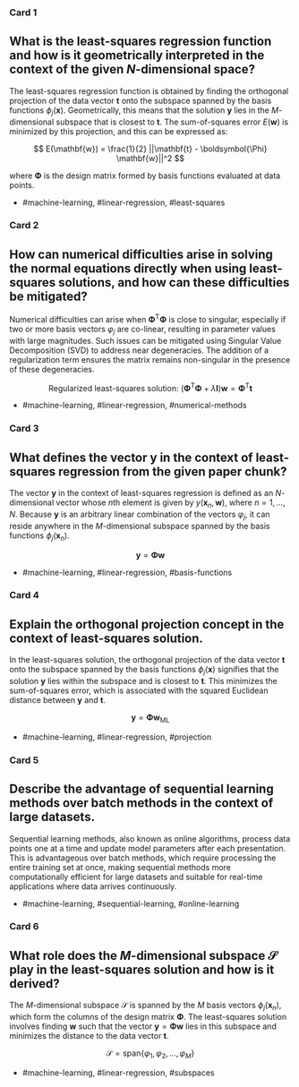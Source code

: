 ### Card 1

## What is the least-squares regression function and how is it geometrically interpreted in the context of the given $N$-dimensional space?

The least-squares regression function is obtained by finding the orthogonal projection of the data vector $\mathbf{t}$ onto the subspace spanned by the basis functions $\phi_{j}(\mathbf{x})$. Geometrically, this means that the solution $\mathbf{y}$ lies in the $M$-dimensional subspace that is closest to $\mathbf{t}$. The sum-of-squares error $E(\mathbf{w})$ is minimized by this projection, and this can be expressed as:

$$
E(\mathbf{w}) = \frac{1}{2} ||\mathbf{t} - \boldsymbol{\Phi} \mathbf{w}||^2
$$

where $\boldsymbol{\Phi}$ is the design matrix formed by basis functions evaluated at data points.


- #machine-learning, #linear-regression, #least-squares

### Card 2

## How can numerical difficulties arise in solving the normal equations directly when using least-squares solutions, and how can these difficulties be mitigated?

Numerical difficulties can arise when $\boldsymbol{\Phi}^{\mathrm{T}} \boldsymbol{\Phi}$ is close to singular, especially if two or more basis vectors $\varphi_{j}$ are co-linear, resulting in parameter values with large magnitudes. Such issues can be mitigated using Singular Value Decomposition (SVD) to address near degeneracies. The addition of a regularization term ensures the matrix remains non-singular in the presence of these degeneracies.

$$
\text{Regularized least-squares solution: } (\boldsymbol{\Phi}^{\mathrm{T}} \boldsymbol{\Phi} + \lambda \mathbf{I})\mathbf{w} = \boldsymbol{\Phi}^{\mathrm{T}} \mathbf{t}
$$

- #machine-learning, #linear-regression, #numerical-methods

### Card 3

## What defines the vector $\mathbf{y}$ in the context of least-squares regression from the given paper chunk?

The vector $\mathbf{y}$ in the context of least-squares regression is defined as an $N$-dimensional vector whose $n$th element is given by $y\left(\mathbf{x}_{n}, \mathbf{w}\right)$, where $n=1, \ldots, N$. Because $\mathbf{y}$ is an arbitrary linear combination of the vectors $\varphi_{j}$, it can reside anywhere in the $M$-dimensional subspace spanned by the basis functions $\phi_{j}\left(\mathbf{x}_{n}\right)$.

$$
\mathbf{y} = \boldsymbol{\Phi} \mathbf{w}
$$

- #machine-learning, #linear-regression, #basis-functions

### Card 4

## Explain the orthogonal projection concept in the context of least-squares solution.

In the least-squares solution, the orthogonal projection of the data vector $\mathbf{t}$ onto the subspace spanned by the basis functions $\phi_{j}(\mathbf{x})$ signifies that the solution $\mathbf{y}$ lies within the subspace and is closest to $\mathbf{t}$. This minimizes the sum-of-squares error, which is associated with the squared Euclidean distance between $\mathbf{y}$ and $\mathbf{t}$.

$$
\mathbf{y} = \boldsymbol{\Phi} \mathbf{w}_{\mathrm{ML}}
$$

- #machine-learning, #linear-regression, #projection

### Card 5

## Describe the advantage of sequential learning methods over batch methods in the context of large datasets.

Sequential learning methods, also known as online algorithms, process data points one at a time and update model parameters after each presentation. This is advantageous over batch methods, which require processing the entire training set at once, making sequential methods more computationally efficient for large datasets and suitable for real-time applications where data arrives continuously.

- #machine-learning, #sequential-learning, #online-learning

### Card 6

## What role does the $M$-dimensional subspace $\mathcal{S}$ play in the least-squares solution and how is it derived?

The $M$-dimensional subspace $\mathcal{S}$ is spanned by the $M$ basis vectors $\phi_{j}\left(\mathbf{x}_{n}\right)$, which form the columns of the design matrix $\boldsymbol{\Phi}$. The least-squares solution involves finding $\mathbf{w}$ such that the vector $\mathbf{y} = \boldsymbol{\Phi} \mathbf{w}$ lies in this subspace and minimizes the distance to the data vector $\mathbf{t}$.

$$
\mathcal{S} = \text{span}\{\varphi_{1}, \varphi_{2}, \ldots, \varphi_{M}\}
$$

- #machine-learning, #linear-regression, #subspaces